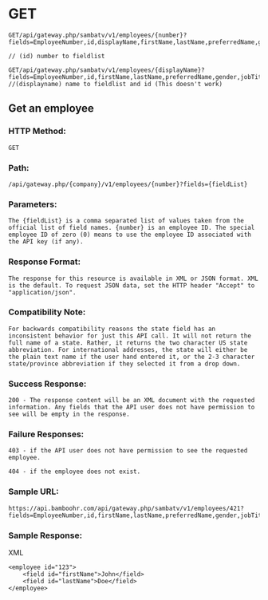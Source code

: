 # GET

    GET/api/gateway.php/sambatv/v1/employees/{number}?fields=EmployeeNumber,id,displayName,firstName,lastName,preferredName,gender,jobTitle,workPhone,mobilePhone,workEmail,department,location,status,workPhoneExtension
    
    // (id) number to fieldlist
    
    GET/api/gateway.php/sambatv/v1/employees/{displayName}?fields=EmployeeNumber,id,firstName,lastName,preferredName,gender,jobTitle,workPhone,mobilePhone,workEmail,department,location,workPhoneExtension
    //(displayname) name to fieldlist and id (This doesn't work)
## Get an employee
### HTTP Method:
    GET
### Path:
    /api/gateway.php/{company}/v1/employees/{number}?fields={fieldList}
### Parameters:
    The {fieldList} is a comma separated list of values taken from the official list of field names. {number} is an employee ID. The special employee ID of zero (0) means to use the employee ID associated with the API key (if any).
### Response Format:
    The response for this resource is available in XML or JSON format. XML is the default. To request JSON data, set the HTTP header "Accept" to "application/json".
### Compatibility Note:
    For backwards compatibility reasons the state field has an inconsistent behavior for just this API call. It will not return the full name of a state. Rather, it returns the two character US state abbreviation. For international addresses, the state will either be the plain text name if the user hand entered it, or the 2-3 character state/province abbreviation if they selected it from a drop down.
### Success Response:
    200 - The response content will be an XML document with the requested information. Any fields that the API user does not have permission to see will be empty in the response.
### Failure Responses:
    403 - if the API user does not have permission to see the requested employee.

    404 - if the employee does not exist.

### Sample URL:
    https://api.bamboohr.com/api/gateway.php/sambatv/v1/employees/421?fields=EmployeeNumber,id,firstName,lastName,preferredName,gender,jobTitle,workPhone,mobilePhone,workEmail,department,location,status,workPhoneExtension
    
### Sample Response:

   XML
            
    <employee id="123">
        <field id="firstName">John</field>
        <field id="lastName">Doe</field>
    </employee>
